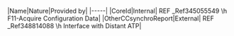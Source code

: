 ﻿

|Name|Nature|Provided by|
|-----|
|CoreId|Internal| REF _Ref345055549 \h F11-Acquire Configuration Data|
|OtherCCsynchroReport|External| REF _Ref348814088 \h Interface with Distant ATP|

